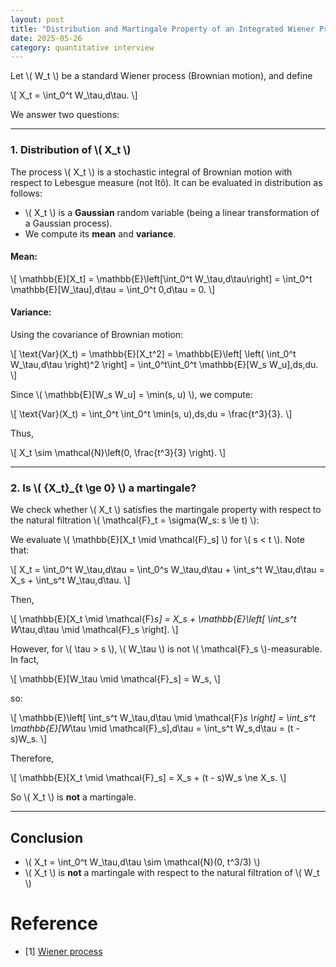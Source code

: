```yaml
---
layout: post
title: "Distribution and Martingale Property of an Integrated Wiener Process"
date: 2025-05-26
category: quantitative interview
---
```


Let \\( W_t \\) be a standard Wiener process (Brownian motion), and define

\\[
X_t = \int_0^t W_\tau\,d\tau.
\\]

We answer two questions:

---

### 1. Distribution of \\( X_t \\)

The process \\( X_t \\) is a stochastic integral of Brownian motion with respect to Lebesgue measure (not Itô). It can be evaluated in distribution as follows:

- \\( X_t \\) is a **Gaussian** random variable (being a linear transformation of a Gaussian process).
- We compute its **mean** and **variance**.

#### Mean:

\\[
\mathbb{E}[X_t] = \mathbb{E}\left[\int_0^t W_\tau\,d\tau\right] = \int_0^t \mathbb{E}[W_\tau]\,d\tau = \int_0^t 0\,d\tau = 0.
\\]

#### Variance:

Using the covariance of Brownian motion:

\\[
\text{Var}(X_t) = \mathbb{E}[X_t^2] = \mathbb{E}\left[ \left( \int_0^t W_\tau\,d\tau \right)^2 \right] = \int_0^t\int_0^t \mathbb{E}[W_s W_u]\,ds\,du.
\\]

Since \\( \mathbb{E}[W_s W_u] = \min(s, u) \\), we compute:

\\[
\text{Var}(X_t) = \int_0^t \int_0^t \min(s, u)\,ds\,du = \frac{t^3}{3}.
\\]

Thus,

\\[
X_t \sim \mathcal{N}\left(0, \frac{t^3}{3} \right).
\\]

---

### 2. Is \\( \{X_t\}_{t \ge 0} \\) a martingale?

We check whether \\( X_t \\) satisfies the martingale property with respect to the natural filtration \\( \mathcal{F}_t = \sigma(W_s: s \le t) \\):

We evaluate \\( \mathbb{E}[X_t \mid \mathcal{F}_s] \\) for \\( s < t \\). Note that:

\\[
X_t = \int_0^t W_\tau\,d\tau = \int_0^s W_\tau\,d\tau + \int_s^t W_\tau\,d\tau = X_s + \int_s^t W_\tau\,d\tau.
\\]

Then,

\\[
\mathbb{E}[X_t \mid \mathcal{F}_s] = X_s + \mathbb{E}\left[ \int_s^t W_\tau\,d\tau \mid \mathcal{F}_s \right].
\\]

However, for \\( \tau > s \\), \\( W_\tau \\) is not \\( \mathcal{F}_s \\)-measurable. In fact,

\\[
\mathbb{E}[W_\tau \mid \mathcal{F}_s] = W_s,
\\]

so:

\\[
\mathbb{E}\left[ \int_s^t W_\tau\,d\tau \mid \mathcal{F}_s \right] = \int_s^t \mathbb{E}[W_\tau \mid \mathcal{F}_s]\,d\tau = \int_s^t W_s\,d\tau = (t - s)W_s.
\\]

Therefore,

\\[
\mathbb{E}[X_t \mid \mathcal{F}_s] = X_s + (t - s)W_s \ne X_s.
\\]

So \\( X_t \\) is **not** a martingale.

---

## Conclusion

- \\( X_t = \int_0^t W_\tau\,d\tau \sim \mathcal{N}(0, t^3/3) \\)
- \\( X_t \\) is **not** a martingale with respect to the natural filtration of \\( W_t \\)

# Reference

* [1] [Wiener process](https://en.wikipedia.org/wiki/Wiener_process)
